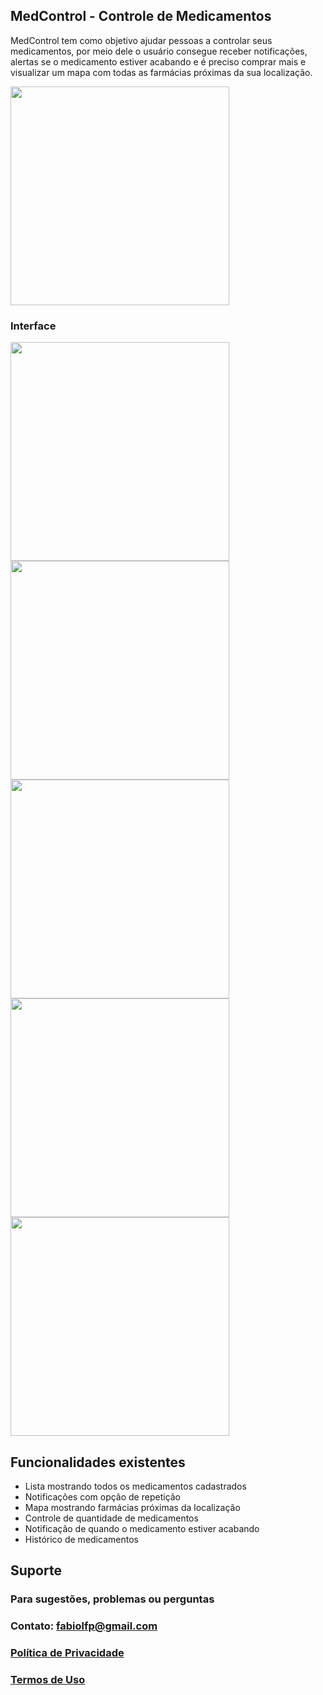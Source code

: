 ## MedControl - Controle de Medicamentos

MedControl tem como objetivo ajudar pessoas a controlar seus medicamentos, por meio dele o usuário consegue receber notificações, alertas se o medicamento estiver acabando e é preciso comprar mais e visualizar um mapa com todas as farmácias próximas da sua localização.

<img src="https://raw.githubusercontent.com/FabioFiorita/MedControl/gh-pages/images/Logo.jpg" width="350">

### Interface

<img src="https://raw.githubusercontent.com/FabioFiorita/MedControl/gh-pages/images/list.jpg" width="350"> <img src="https://raw.githubusercontent.com/FabioFiorita/MedControl/gh-pages/images/detail.jpg" width="350"> <img src="https://raw.githubusercontent.com/FabioFiorita/MedControl/gh-pages/images/map.jpg" width="350"> <img src="https://raw.githubusercontent.com/FabioFiorita/MedControl/gh-pages/images/settings.jpg" width="350"> <img src="https://raw.githubusercontent.com/FabioFiorita/MedControl/gh-pages/images/darkmode.jpg" width="350">

## Funcionalidades existentes

* Lista mostrando todos os medicamentos cadastrados
* Notificações com opção de repetição
* Mapa mostrando farmácias próximas da localização
* Controle de quantidade de medicamentos 
* Notificação de quando o medicamento estiver acabando
* Histórico de medicamentos

## Suporte

### Para sugestões, problemas ou perguntas

### Contato: fabiolfp@gmail.com

### [Política de Privacidade](https://raw.githubusercontent.com/FabioFiorita/MedControl/main/Privacy%20Policy)

### [Termos de Uso](https://raw.githubusercontent.com/FabioFiorita/MedControl/main/Terms%20%26%20Conditions)
